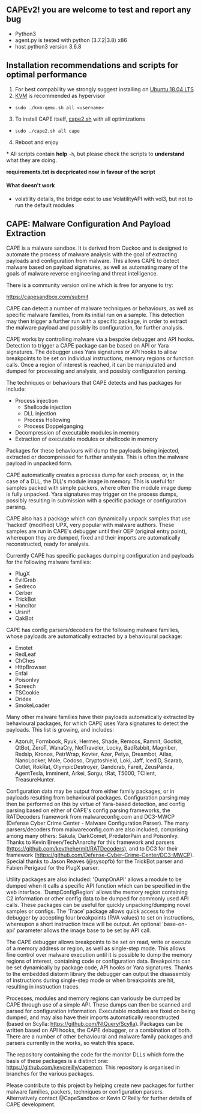 ## CAPEv2! you are welcome to test and report any bug

* Python3
* agent.py is tested with python (3.7.2|3.8) x86
* host python3 version 3.6.8

## Installation recommendations and scripts for optimal performance
1. For best compability we strongly suggest installing on [Ubuntu 18.04 LTS](https://ubuntu.com/#download)
2. [KVM](https://github.com/doomedraven/Tools/blob/master/Virtualization/kvm-qemu.sh) is recommended as hypervisor
 * `sudo ./kvm-qemu.sh all <username>`
3. To install CAPE itself, [cape2.sh](https://github.com/doomedraven/Tools/blob/master/Sandbox/cape2.sh) with all optimizations
 * `sudo ./cape2.sh all cape`
4. Reboot and enjoy

\* All scripts contain __help__ `-h`, but please check the scripts to __understand__ what they are doing.

__requirements.txt is decpricated now in favour of the script__

#### What doesn't work
* volatility details, the bridge exist to use VolatilityAPI with vol3, but not to run the default modules

## CAPE: Malware Configuration And Payload Extraction

CAPE is a malware sandbox. It is derived from Cuckoo and is designed to automate the process of malware analysis with the goal of extracting payloads and configuration from malware. This allows CAPE to detect malware based on payload signatures, as well as automating many of the goals of malware reverse engineering and threat intelligence.

There is a community version online which is free for anyone to try:

https://capesandbox.com/submit

CAPE can detect a number of malware techniques or behaviours, as well as specific malware families, from its initial run on a sample. This detection may then trigger a further run with a specific package, in order to extract the malware payload and possibly its configuration, for further analysis.

CAPE works by controlling malware via a bespoke debugger and API hooks. Detection to trigger a CAPE package can be based on API or Yara signatures. The debugger uses Yara signatures or API hooks to allow breakpoints to be set on individual instructions, memory regions or function calls. Once a region of interest is reached, it can be manipulated and dumped for processing and analysis, and possibly configuration parsing.

The techniques or behaviours that CAPE detects and has packages for include:
- Process injection
    - Shellcode injection
    - DLL injection
    - Process Hollowing
    - Process Doppelganging
- Decompression of executable modules in memory
- Extraction of executable modules or shellcode in memory

Packages for these behaviours will dump the payloads being injected, extracted or decompressed for further analysis. This is often the malware payload in unpacked form.

CAPE automatically creates a process dump for each process, or, in the case of a DLL, the DLL's module image in memory. This is useful for samples packed with simple packers, where often the module image dump is fully unpacked. Yara signatures may trigger on the process dumps, possibly resulting in submission with a specific package or configuration parsing.

CAPE also has a package which can dynamically unpack samples that use 'hacked' (modified) UPX, very popular with malware authors. These samples are run in CAPE's debugger until their OEP (original entry point), whereupon they are dumped, fixed and their imports are automatically reconstructed, ready for analysis.

Currently CAPE has specific packages dumping configuration and payloads for the following malware families:
- PlugX
- EvilGrab
- Sedreco
- Cerber
- TrickBot
- Hancitor
- Ursnif
- QakBot

CAPE has config parsers/decoders for the following malware families, whose payloads are automatically extracted by a behavioural package:
- Emotet
- RedLeaf
- ChChes
- HttpBrowser
- Enfal
- PoisonIvy
- Screech
- TSCookie
- Dridex
- SmokeLoader

Many other malware families have their payloads automatically extracted by behavioural packages, for which CAPE uses Yara signatures to detect the payloads. This list is growing, and includes:
- Azorult, Formbook, Ryuk, Hermes, Shade, Remcos, Ramnit, Gootkit, QtBot, ZeroT, WanaCry, NetTraveler, Locky, BadRabbit, Magniber, Redsip, Kronos, PetrWrap, Kovter, Azer, Petya, Dreambot, Atlas, NanoLocker, Mole, Codoso, Cryptoshield, Loki, Jaff, IcedID, Scarab, Cutlet, RokRat, OlympicDestroyer, Gandcrab, Fareit, ZeusPanda, AgentTesla, Imminent, Arkei, Sorgu, tRat, T5000, TClient, TreasureHunter.

Configuration data may be output from either family packages, or in payloads resulting from behavioural packages. Configuration parsing may then be performed on this by virtue of Yara-based detection, and config parsing based on either of CAPE's config parsing frameworks, the RATDecoders framework from malwareconfig.com and DC3-MWCP (Defense Cyber Crime Center - Malware Configuration Parser). The many parsers/decoders from malwareconfig.com are also included, comprising among many others: Sakula, DarkComet, PredatorPain and PoisonIvy. Thanks to Kevin Breen/TechAnarchy for this framework and parsers (https://github.com/kevthehermit/RATDecoders), and to DC3 for their framework (https://github.com/Defense-Cyber-Crime-Center/DC3-MWCP). Special thanks to Jason Reaves (@sysopfb) for the TrickBot parser and Fabien Perigaud for the PlugX parser.

Utility packages are also included: 'DumpOnAPI' allows a module to be dumped when it calls a specific API function which can be specified in the web interface. 'DumpConfigRegion' allows the memory region containing C2 information or other config data to be dumped for commonly used API calls. These packages can be useful for quickly unpacking/dumping novel samples or configs. The 'Trace' package allows quick access to the debugger by accepting four breakpoints (RVA values) to set on instructions, whereupon a short instruction trace will be output. An optional 'base-on-api' parameter allows the image base to be set by API call.

The CAPE debugger allows breakpoints to be set on read, write or execute of a memory address or region, as well as single-step mode. This allows fine control over malware execution until it is possible to dump the memory regions of interest, containing code or configuration data. Breakpoints can be set dynamically by package code, API hooks or Yara signatures. Thanks to the embedded distorm library the debugger can output the disassembly of instructions during single-step mode or when breakpoints are hit, resulting in instruction traces.

Processes, modules and memory regions can variously be dumped by CAPE through use of a simple API. These dumps can then be scanned and parsed for configuration information. Executable modules are fixed on being dumped, and may also have their imports automatically reconstructed (based on Scylla: https://github.com/NtQuery/Scylla). Packages can be written based on API hooks, the CAPE debugger, or a combination of both. There are a number of other behavioural and malware family packages and parsers currently in the works, so watch this space.

The repository containing the code for the monitor DLLs which form the basis of these packages is a distinct one: https://github.com/kevoreilly/capemon. This repository is organised in branches for the various packages.

Please contribute to this project by helping create new packages for further malware families, packers, techniques or configuration parsers. Alternatively contact @CapeSandbox or Kevin O'Reilly for further details of CAPE development.
